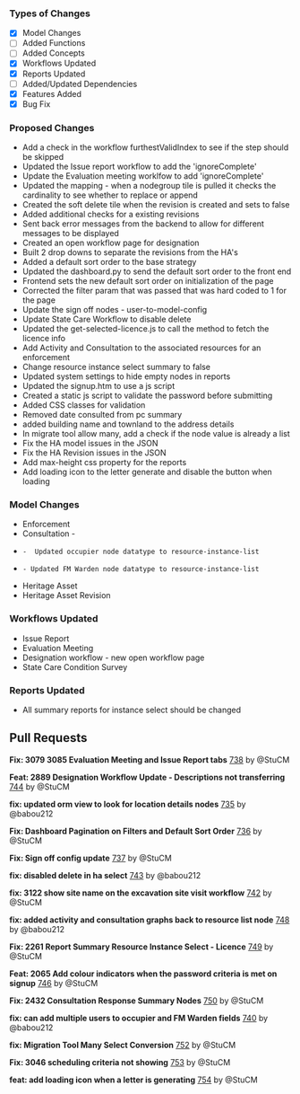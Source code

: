 ### Types of Changes
- [x] Model Changes
- [ ] Added Functions
- [ ] Added Concepts
- [x] Workflows Updated
- [x] Reports Updated
- [ ] Added/Updated Dependencies
- [x] Features Added
- [x] Bug Fix

### Proposed Changes
- Add a check in the workflow furthestValidIndex to see if the step should be skipped
- Updated the Issue report workflow to add the 'ignoreComplete'
- Update the Evaluation meeting worklfow to add 'ignoreComplete'
- Updated the mapping - when a nodegroup tile is pulled it checks the cardinality to see whether to replace or append
- Created the soft delete tile when the revision is created and sets to false
- Added additional checks for a existing revisions
- Sent back error messages from the backend to allow for different messages to be displayed
- Created an open workflow page for designation
- Built 2 drop downs to separate the revisions from the HA's
- Added a default sort order to the base strategy
- Updated the dashboard.py to send the default sort order to the front end
- Frontend sets the new default sort order on initialization of the page
- Corrected the filter param that was passed that was hard coded to 1 for the page
- Update the sign off nodes - user-to-model-config
- Update State Care Workflow to disable delete
- Updated the get-selected-licence.js to call the method to fetch the licence info
- Add Activity and Consultation to the associated resources for an enforcement
- Change resource instance select summary to false
- Updated system settings to hide empty nodes in reports
- Updated the signup.htm to use a js script
- Created a static js script to validate the password before submitting
- Added CSS classes for validation
- Removed date consulted from pc summary
- added building name and townland to the address details
- In migrate tool allow many, add a check if the node value is already a list
- Fix the HA model issues in the JSON
- Fix the HA Revision issues in the JSON
- Add max-height css property for the reports
- Add loading icon to the letter generate and disable the button when loading

### Model Changes
- Enforcement
- Consultation -
-     -  Updated occupier node datatype to resource-instance-list
-     - Updated FM Warden node datatype to resource-instance-list
- Heritage Asset
- Heritage Asset Revision

### Workflows Updated
- Issue Report
- Evaluation Meeting
- Designation workflow - new open workflow page
- State Care Condition Survey

### Reports Updated
- All summary reports for instance select should be changed

## Pull Requests

**Fix: 3079 3085 Evaluation Meeting and Issue Report tabs**
[738](https://github.com/flaxandteal/coral-arches/pull/738) by @StuCM

**Feat: 2889 Designation Workflow Update - Descriptions not transferring**
[744](https://github.com/flaxandteal/coral-arches/pull/744) by @StuCM

**fix: updated orm view to look for location details nodes**
[735](https://github.com/flaxandteal/coral-arches/pull/735) by @babou212

**Fix: Dashboard Pagination on Filters and Default Sort Order**
[736](https://github.com/flaxandteal/coral-arches/pull/736) by @StuCM

**Fix: Sign off config update**
[737](https://github.com/flaxandteal/coral-arches/pull/737) by @StuCM

**fix: disabled delete in ha select**
[743](https://github.com/flaxandteal/coral-arches/pull/743) by @babou212

**fix: 3122 show site name on the excavation site visit workflow**
[742](https://github.com/flaxandteal/coral-arches/pull/742) by @StuCM

**fix: added activity and consultation graphs back to resource list node**
[748](https://github.com/flaxandteal/coral-arches/pull/748) by @babou212

**Fix: 2261 Report Summary Resource Instance Select - Licence**
[749](https://github.com/flaxandteal/coral-arches/pull/749) by @StuCM

**Feat: 2065 Add colour indicators when the password criteria is met on signup**
[746](https://github.com/flaxandteal/coral-arches/pull/746) by @StuCM

**Fix: 2432 Consultation Response Summary Nodes**
[750](https://github.com/flaxandteal/coral-arches/pull/750) by @StuCM

**fix: can add multiple users to occupier and FM Warden fields**
[740](https://github.com/flaxandteal/coral-arches/pull/740) by @babou212

**fix: Migration Tool Many Select Conversion**
[752](https://github.com/flaxandteal/coral-arches/pull/752) by @StuCM

**Fix: 3046 scheduling criteria not showing**
[753](https://github.com/flaxandteal/coral-arches/pull/753) by @StuCM

**feat: add loading icon when a letter is generating**
[754](https://github.com/flaxandteal/coral-arches/pull/754) by @StuCM

